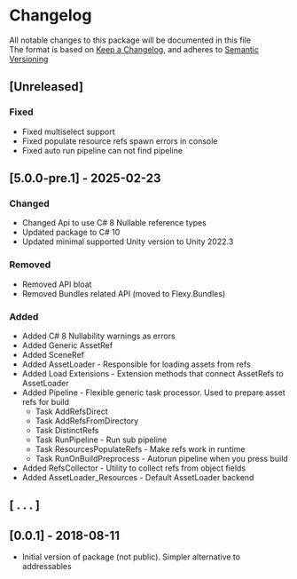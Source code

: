 ﻿# Changelog

All notable changes to this package will be documented in this file  
The format is based on [Keep a Changelog](https://keepachangelog.com/en/1.1.0/),
and adheres to [Semantic Versioning](https://semver.org/spec/v2.0.0.html)

## [Unreleased]

### Fixed

- Fixed multiselect support
- Fixed populate resource refs spawn errors in console
- Fixed auto run pipeline can not find pipeline

## [5.0.0-pre.1] - 2025-02-23

### Changed

- Changed Api to use C# 8 Nullable reference types 
- Updated package to C# 10
- Updated minimal supported Unity version to Unity 2022.3

### Removed

- Removed API bloat
- Removed Bundles related API (moved to Flexy.Bundles)

### Added

- Added C# 8 Nullability warnings as errors 
- Added Generic AssetRef<T>
- Added SceneRef
- Added AssetLoader - Responsible for loading assets from refs
- Added Load Extensions - Extension methods that connect AssetRefs to AssetLoader
- Added Pipeline - Flexible generic task processor. Used to prepare asset refs for build
  - Task AddRefsDirect
  - Task AddRefsFromDirectory
  - Task DistinctRefs
  - Task RunPipeline - Run sub pipeline
  - Task ResourcesPopulateRefs - Make refs work in runtime
  - Task RunOnBuildPreprocess - Autorun pipeline when you press build
- Added RefsCollector - Utility to collect refs from object fields
- Added AssetLoader_Resources - Default AssetLoader backend

## [ . . . ]

## [0.0.1] - 2018-08-11

- Initial version of package (not public). Simpler alternative to addressables

